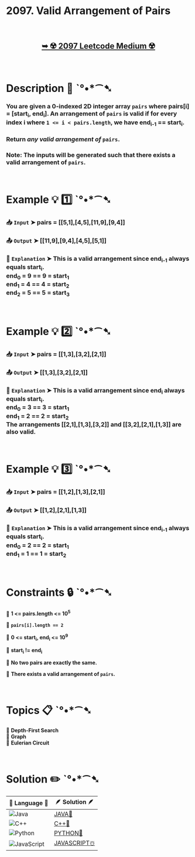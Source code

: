 # 2097. Valid Arrangement of Pairs

</br>

<h2 align="center"> 

<a href="https://leetcode.com/problems/valid-arrangement-of-pairs/description/?envType=daily-question&envId=2024-11-30"><strong>➥ ☢️ 2097 Leetcode Medium ☢️ </strong></a>
</h2>

</br>

# Description 📜 ˋ°•*⁀➷

### You are given a 0-indexed 2D integer array `pairs` where pairs[i] = [start<sub>i</sub>, end<sub>i</sub>]. An arrangement of `pairs` is valid if for every index i where `1 <= i < pairs.length`, we have end<sub>i-1</sub> == start<sub>i</sub>.

### Return *any valid arrangement of* `pairs`.

### Note: The inputs will be generated such that there exists a valid arrangement of `pairs`.

</br>

# Example 💡 1️⃣ ˋ°•*⁀➷

  ### 📥 `Input`  ➤  pairs = [[5,1],[4,5],[11,9],[9,4]]

  ### 📤 `Output`  ➤ [[11,9],[9,4],[4,5],[5,1]]

  ### 🔦 `Explanation`  ➤ This is a valid arrangement since end<sub>i-1</sub> always equals start<sub>i</sub>.</br> end<sub>0</sub> = 9 == 9 = start<sub>1</sub> </br> end<sub>1</sub> = 4 == 4 = start<sub>2</sub> </br> end<sub>2</sub> = 5 == 5 = start<sub>3</sub>

</br>

# Example 💡 2️⃣ ˋ°•*⁀➷

  ### 📥 `Input` ➤ pairs = [[1,3],[3,2],[2,1]]

  ### 📤 `Output`  ➤ [[1,3],[3,2],[2,1]]

  ### 🔦 `Explanation` ➤ This is a valid arrangement since end<sub>i</sub> always equals start<sub>i</sub>.</br> end<sub>0</sub> = 3 == 3 = start<sub>1</sub></br> end<sub>1</sub> = 2 == 2 = start<sub>2</sub></br> The arrangements [[2,1],[1,3],[3,2]] and [[3,2],[2,1],[1,3]] are also valid.

</br>

# Example 💡 3️⃣ ˋ°•*⁀➷

  ### 📥 `Input` ➤ pairs = [[1,2],[1,3],[2,1]]

  ### 📤 `Output`  ➤ [[1,2],[2,1],[1,3]]

  ### 🔦 `Explanation`  ➤ This is a valid arrangement since end<sub>i-1</sub> always equals start<sub>i</sub>.</br> end<sub>0</sub> = 2 == 2 = start<sub>1</sub></br> end<sub>1</sub> = 1 == 1 = start<sub>2</sub>

</br>

# Constraints 🔒 ˋ°•*⁀➷

🔹 **1 <= pairs.length <= 10<sup>5</sup>** </br>

🔹 **`pairs[i].length == 2`** </br>

🔹 **0 <= start<sub>i</sub>, end<sub>i</sub> <= 10<sup>9</sup>** </br>

🔹 **start<sub>i</sub> != end<sub>i</sub>** </br>

🔹 **No two pairs are exactly the same.** </br>

🔹 **There exists a valid arrangement of `pairs`.** </br>

</br>

# Topics 📋 ˋ°•*⁀➷

🔸 **Depth-First Search**  </br>
🔸 **Graph**  </br>
🔸 **Eulerian Circuit**  </br>

</br>

# Solution ✏️ ˋ°•*⁀➷

| 📒 Language 📒  | 🪶 Solution 🪶 |
| ------------- | ------------- |
|  ![Java](https://img.shields.io/badge/java-%23ED8B00.svg?style=for-the-badge&logo=openjdk&logoColor=white)  | [JAVA🍁](https://github.com/Prakhar-002/LEETCODE/blob/main/%F0%9F%93%9C%20Daily%20Challange%20%F0%9F%92%A1/11%20November%20%F0%9F%8E%A1%202024/30%20-%2011%20-%202024%20---%20%202097.%20Valid%20Arrangement%20of%20Pairs%20%E2%98%83%EF%B8%8F%20%F0%9F%8D%81%20%F0%9F%8D%B0%20%F0%9F%8E%B2/%F0%9F%8D%81JAVA%20-%202097.%20Valid%20Arrangement%20of%20Pairs.java) |
|  ![C++](https://img.shields.io/badge/c++-%2300599C.svg?style=for-the-badge&logo=c%2B%2B&logoColor=white)  | [C++🎲](https://github.com/Prakhar-002/LEETCODE/blob/main/%F0%9F%93%9C%20Daily%20Challange%20%F0%9F%92%A1/11%20November%20%F0%9F%8E%A1%202024/30%20-%2011%20-%202024%20---%20%202097.%20Valid%20Arrangement%20of%20Pairs%20%E2%98%83%EF%B8%8F%20%F0%9F%8D%81%20%F0%9F%8D%B0%20%F0%9F%8E%B2/%F0%9F%8E%B2CPP%20-%202097.%20Valid%20Arrangement%20of%20Pairs.cpp)  |
|  ![Python](https://img.shields.io/badge/python-3670A0?style=for-the-badge&logo=python&logoColor=ffdd54)    | [PYTHON🍰](https://github.com/Prakhar-002/LEETCODE/blob/main/%F0%9F%93%9C%20Daily%20Challange%20%F0%9F%92%A1/11%20November%20%F0%9F%8E%A1%202024/30%20-%2011%20-%202024%20---%20%202097.%20Valid%20Arrangement%20of%20Pairs%20%E2%98%83%EF%B8%8F%20%F0%9F%8D%81%20%F0%9F%8D%B0%20%F0%9F%8E%B2/%F0%9F%8D%B0PYTHON%20-%202097.%20Valid%20Arrangement%20of%20Pairs.py) |
| ![JavaScript](https://img.shields.io/badge/javascript-%23323330.svg?style=for-the-badge&logo=javascript&logoColor=%23F7DF1E)   | [JAVASCRIPT☃️](https://github.com/Prakhar-002/LEETCODE/blob/main/%F0%9F%93%9C%20Daily%20Challange%20%F0%9F%92%A1/11%20November%20%F0%9F%8E%A1%202024/30%20-%2011%20-%202024%20---%20%202097.%20Valid%20Arrangement%20of%20Pairs%20%E2%98%83%EF%B8%8F%20%F0%9F%8D%81%20%F0%9F%8D%B0%20%F0%9F%8E%B2/%E2%98%83%EF%B8%8FJAVASCRIPT%20-%202097.%20Valid%20Arrangement%20of%20Pairs.js) |

